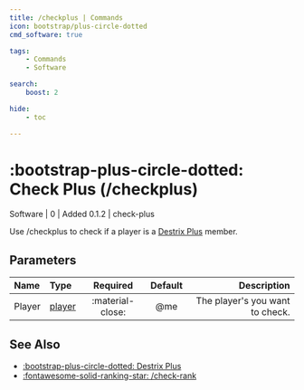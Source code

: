 ```yaml
---
title: /checkplus | Commands
icon: bootstrap/plus-circle-dotted
cmd_software: true

tags:
    - Commands
    - Software

search:
    boost: 2

hide:
    - toc

---
```

# <p style="color: var(--md-default-fg-color); display: inline;">:bootstrap-plus-circle-dotted: Check Plus</p> (/checkplus)
<div style="display:inline;">
<p style="color: var(--destrix-docs--commandcat-software); display: inline;">Software</p> | <p style="color: var(--md-default-fg-color--light); display: inline;">0</p> | <p style="color: var(--md-default-fg-color--light); display: inline;"> Added 0.1.2</p> | check-plus
</div>

Use /checkplus to check if a player is a [Destrix Plus](?plus) member.

## Parameters

| Name   | Type   | Required         | Default | Description                            |
|:--------|:--------|:------------------:|:---------:|----------------------------------------:|
| Player | [player](../parameters.md#player) | :material-close: | @me     | The player's you want to check. |

## See Also
* [:bootstrap-plus-circle-dotted: Destrix Plus](?plus)
* [:fontawesome-solid-ranking-star: /check-rank](./checkrank.md)